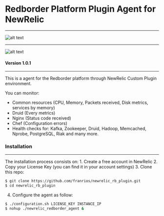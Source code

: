 # Redborder Platform Plugin Agent for NewRelic
---
![alt text](http://www.aeiciberseguridad.es/imagenes%5Cdescargas%5C7492047.jpg "Redborder")
___
![alt text](https://www.drupal.org/files/styles/grid-3/public/NewRelic.png?itok=tmr3C7yP "NewRelic")

#### Version 1.0.1
---
This is a agent for the Redborder platform through NewRelic Custom Plugin environment.

You can monitor:
  - Common resources (CPU, Memory, Packets received, Disk metrics, services by      memory)
  - Druid (Every metrics)
  - Nginx (Status code received)
  - Chef (Configuration errors)
  - Health checks for: Kafka, Zookeeper, Druid, Hadoop, Memcached, Nprobe,            PostgreSQL, Riak and many more.
  ### Installation
---
The installation process consists on:
    1. Create a free account in NewRelic
    2. Copy your License Key (you can find it in your account settings)
    3. Clone this repo:
```sh
$ git clone https://github.com/franrios/newrelic_rb_plugin.git
$ cd newrelic_rb_plugin
```
4. Configure the agent as follow:
```sh
$ ./configuration.sh LICENSE_KEY INSTANCE_IP
$ nohup ./newrelic_redborder_agent &
```
